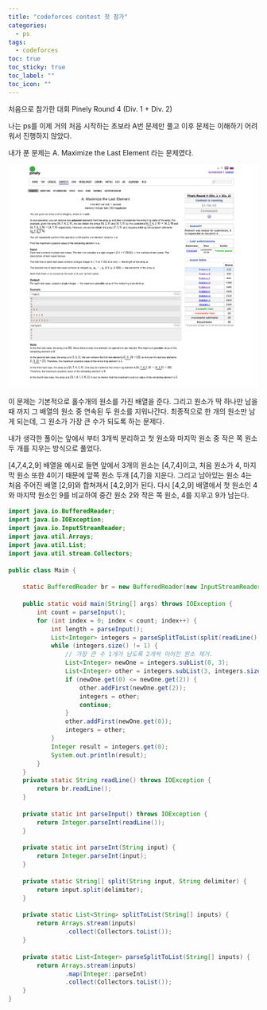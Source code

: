 ```yaml
---
title: "codeforces contest 첫 참가"
categories:
  - ps
tags:
  - codeforces
toc: true
toc_sticky: true
toc_label: ""
toc_icon: ""
---
```


처음으로 참가한 대회 Pinely Round 4 (Div. 1 + Div. 2)

나는 ps를 이제 거의 처음 시작하는 초보라 A번 문제만 풀고 이후 문제는 이해하기 어려워서 진행하지 않았다.

내가 푼 문제는 A. Maximize the Last Element 라는 문제였다.

![img.png](img.png)

이 문제는 기본적으로 홀수개의 원소를 가진 배열을 준다.
그리고 원소가 딱 하나만 남을 때 까지 그 배열의 원소 중 연속된 두 원소를 지워나간다.
최종적으로 한 개의 원소만 남게 되는데, 그 원소가 가장 큰 수가 되도록 하는 문제다.

내가 생각한 풀이는 앞에서 부터 3개씩 분리하고 첫 원소와 마지막 원소 중 작은 쪽 원소 두 개를 지우는 방식으로 풀었다.

[4,7,4,2,9] 배열을 예시로 들면 앞에서 3개의 원소는 [4,7,4]이고, 처음 원소가 4, 마지막 원소 또한 4이기 때문에 앞쪽 원소 두개 [4,7]을 지운다.
그리고 남아있는 원소 4는 처음 주어진 배열 [2,9]와 합쳐져서 [4,2,9]가 된다.
다시 [4,2,9] 배열에서 첫 원소인 4와 마지막 원소인 9를 비교하여 중간 원소 2와 작은 쪽 원소, 4를 지우고 9가 남는다.

```java
import java.io.BufferedReader;
import java.io.IOException;
import java.io.InputStreamReader;
import java.util.Arrays;
import java.util.List;
import java.util.stream.Collectors;
 
public class Main {
 
    static BufferedReader br = new BufferedReader(new InputStreamReader(System.in));
 
    public static void main(String[] args) throws IOException {
        int count = parseInput();
        for (int index = 0; index < count; index++) {
            int length = parseInput();
            List<Integer> integers = parseSplitToList(split(readLine(), " "));
            while (integers.size() != 1) {
                // 가장 큰 수 1개가 남도록 2개씩 이어진 원소 제거.
                List<Integer> newOne = integers.subList(0, 3);
                List<Integer> other = integers.subList(3, integers.size());
                if (newOne.get(0) <= newOne.get(2)) {
                    other.addFirst(newOne.get(2));
                    integers = other;
                    continue;
                }
                other.addFirst(newOne.get(0));
                integers = other;
            }
            Integer result = integers.get(0);
            System.out.println(result);
        }
    }
    private static String readLine() throws IOException {
        return br.readLine();
    }
 
    private static int parseInput() throws IOException {
        return Integer.parseInt(readLine());
    }
 
    private static int parseInt(String input) {
        return Integer.parseInt(input);
    }
 
    private static String[] split(String input, String delimiter) {
        return input.split(delimiter);
    }
 
    private static List<String> splitToList(String[] inputs) {
        return Arrays.stream(inputs)
                .collect(Collectors.toList());
    }
 
    private static List<Integer> parseSplitToList(String[] inputs) {
        return Arrays.stream(inputs)
                .map(Integer::parseInt)
                .collect(Collectors.toList());
    }
}
```
